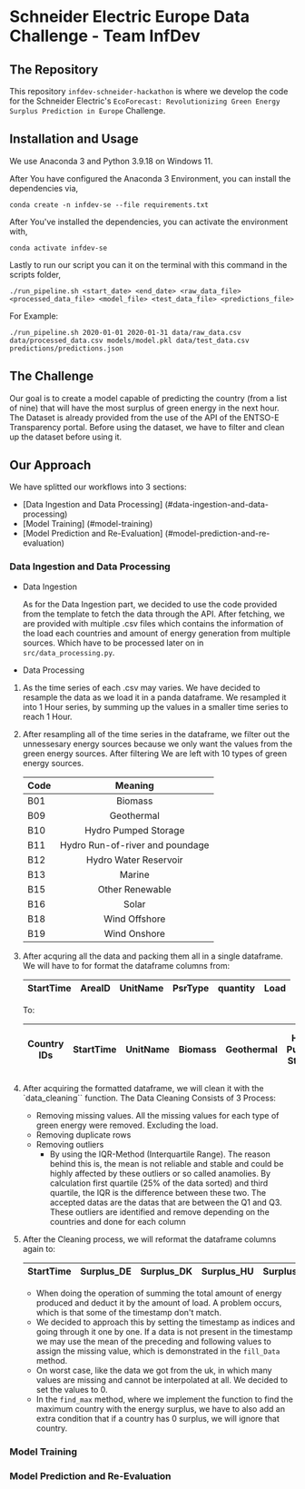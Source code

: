 # Schneider Electric Europe Data Challenge - Team InfDev

## The Repository
This repository `infdev-schneider-hackathon` is where we develop the code for the Schneider Electric's `EcoForecast: Revolutionizing Green Energy Surplus Prediction in Europe` Challenge.

## Installation and Usage
We use Anaconda 3 and Python 3.9.18 on Windows 11.

After You have configured the Anaconda 3 Environment, you can install the dependencies via,

`conda create -n infdev-se --file requirements.txt`

After You've installed the dependencies, you can activate the environment with,

`conda activate infdev-se`

Lastly to run our script you can it on the terminal with this command in the scripts folder,

`./run_pipeline.sh <start_date> <end_date> <raw_data_file> <processed_data_file> <model_file> <test_data_file> <predictions_file>`

For Example: 

`./run_pipeline.sh 2020-01-01 2020-01-31 data/raw_data.csv data/processed_data.csv models/model.pkl data/test_data.csv predictions/predictions.json`

## The Challenge

Our goal is to create a model capable of predicting the country (from a list of nine) that will have the most surplus of green energy in the next hour. The Dataset is already provided from the use of the API of the ENTSO-E Transparency portal. Before using the dataset, we have to filter and clean up the dataset before using it.

## Our Approach

We have splitted our workflows into 3 sections:

* [Data Ingestion and Data Processing] (#data-ingestion-and-data-processing)
* [Model Training] (#model-training)
* [Model Prediction and Re-Evaluation] (#model-prediction-and-re-evaluation)

### Data Ingestion and Data Processing <a name="data-ingestion-and-data-processing"></a>

* Data Ingestion

    As for the Data Ingestion part, we decided to use the code provided from the template to fetch the data through the API. After fetching, we are provided with multiple .csv files which contains the information of the load each countries and amount of energy generation from multiple sources. Which have to be processed later on in `src/data_processing.py`.

* Data Processing

1. As the time series of each .csv may varies. We have decided to resample the data as we load it in a panda dataframe. We resampled it into 1 Hour series, by summing up the values in a smaller time series to reach 1 Hour.


2. After resampling all of the time series in the dataframe, we filter out the unnessesary energy sources because we only want the values from the green energy sources. After filtering We are left with 10 types of green energy sources.

    | Code        | Meaning           |
    | ------------- |:-------------:|
    | B01      | Biomass |
    | B09      | Geothermal      | 
    | B10 | Hydro Pumped Storage     | 
    | B11     | Hydro Run-of-river and poundage |
    | B12     | Hydro Water Reservoir |
    | B13      | Marine |
    | B15      | Other Renewable |
    | B16      | Solar |
    | B18      | Wind Offshore |
    | B19      | Wind Onshore |

3. After acquring all the data and packing them all in a single dataframe. We will have to for format the dataframe columns from:


    | StartTime        | AreaID           | UnitName        | PsrType           | quantity        | Load           |
    | ------------- |:-------------:|:-------------:|:-------------:|:-------------:|:-------------:|

    To:

    | Country IDs        | StartTime           | UnitName        | Biomass           | Geothermal        | Hydro Pumped Storage           | Hydro Run-of-river and poundage        | Hydro Water Reservoir           | Marine        | Other Renewable           | Solar        | Wind Offshore           | Wind Onshore        | Load           |
    | ------------- |:-------------:|:-------------:|:-------------:|:-------------:|:-------------:|:-------------:|:-------------:|:-------------:|:-------------:|:-------------:|:-------------:|:-------------:|:-------------:|


4. After acquiring the formatted dataframe, we will clean it with the `data_cleaning`` function.
The Data Cleaning Consists of 3 Process:
    - Removing missing values. All the missing values for each type of green energy were removed. Excluding the load.
    - Removing duplicate rows
    - Removing outliers
        - By using the IQR-Method (Interquartile Range). The reason behind this is, the mean is not reliable and stable and could be highly affected by these outliers or so called anamolies. By calculation first quartile (25% of the data sorted) and third quartile, the IQR is the difference between these two. The accepted datas are the datas that are between the Q1 and Q3. These outliers are identified and remove depending on the 
        countries and done for each column


5. After the Cleaning process, we will reformat the dataframe columns again to:

    | StartTime        | Surplus_DE           | Surplus_DK        | Surplus_HU           | Surplus_IT        | Surplus_NL           | Surplus_PO        | Surplus_SE           | Surplus_SP        | Surplus_UK        | Surplus_Max           |
    | ------------- |:-------------:|:-------------:|:-------------:|:-------------:|:-------------:|:-------------:|:-------------:|:-------------:|:-------------:|:-------------:|

    - When doing the operation of summing the total amount of energy produced and deduct it by the amount of load. A problem occurs, which is that some of the timestamp don't match. 
    - We decided to approach this by setting the timestamp as indices and going through it one by one. If a data is not present in the timestamp we may use the mean of the preceding and following values to assign the missing value, which is demonstrated in the `fill_Data` method.
    - On worst case, like the data we got from the uk, in which many values are missing and cannot be interpolated at all. We decided to set the values to 0.
    - In the `find_max` method, where we implement the function to find the maximum country with the energy surplus, we have to also add an extra condition that if a country has 0 surplus, we will ignore that country.

### Model Training <a name="model-training"></a>

### Model Prediction and Re-Evaluation <a name="model-prediction-and-re-evaluation"></a>


